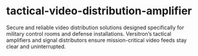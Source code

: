 # tactical-video-distribution-amplifier
Secure and reliable video distribution solutions designed specifically for military control rooms and defense installations. Versitron’s tactical amplifiers and signal distributors ensure mission-critical video feeds stay clear and uninterrupted.
